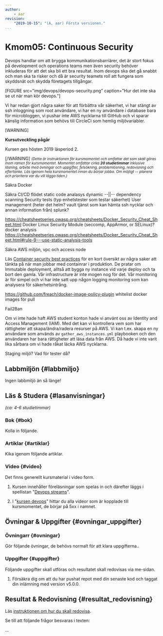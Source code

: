```yaml
---
author:
    - aar
revision:
    "2019-10-15": "(A, aar) Första versionen."
...
```

Kmom05: Continuous Security
==================================

Devops handlar om att brygga kommunikationsbarriärer, det är stort fokus på development och operations teams men även security behöver inkluderas för att det ska bli ett bra resultat. Inom devops ska det gå snabbt och man ska ta risker och då är security teamets roll att fungera som skyddsnät och skydda företagets tillgångar.



<!-- more -->

[FIGURE src="img/devops/devops-security.png" caption="Hur det inte ska se ut när man kör devops."]

Vi har redan gjort några saker för att förbättra vår säkerhet, vi har stängt av ssh inloggning som root användare, vi har en ny användare i database bara för microbloggen, vi pushar inte AWS nycklarna till GitHub och vi sparar känslig information som behövs till CircleCi som hemlig miljövariabler.

[WARNING]	

 **Kursutveckling pågår**	

 Kursen ges hösten 2019 läsperiod 2.

[/WARNING]
<small><i>(Detta är instruktionen för kursmomentet och omfattar det som skall göras inom ramen för kursmomentet. Momentet omfattar cirka **20 studietimmar** inklusive läsning, arbete med övningar och uppgifter, felsökning, problemlösning, redovisning och eftertanke. Läs igenom hela kursmomentet innan du börjar jobba. Om möjligt -- planera och prioritera var du vill lägga tiden.)</i></small>



Säkra Docker

Säkra CI/CD flödet
static code analasys
dynamic --||--
dependency scanning
Security tests (typ enhetstester som testar säkerhet)
User management (heter det helm? vault tjänst som kan hämta ssh nycklar och annan information från)
splunk?


https://cheatsheetseries.owasp.org/cheatsheets/Docker_Security_Cheat_Sheet.html
Docker Linux Security Module (seccomp, AppArmor, or SELinux)?
docker analysis https://cheatsheetseries.owasp.org/cheatsheets/Docker_Security_Cheat_Sheet.html#rule-9---use-static-analysis-tools

Säkra AWS miljön, vpc och access node

Läs [Container security best practices](https://logz.io/blog/container-security-best-practices/) för en kort översikt av några saker att tänkta på när man jobbar med containrar i produktion. De pratar om Immutable deployment, alltså att bygga ny instance vid varje deploy och ta bort den gamla. Vår infrastructure är inte mogen nog för det. Vår monitoring är för simpel och vi har inte satt upp någon logging monitoring som kan analysera för säkerhetsintrång.

https://github.com/freach/docker-image-policy-plugin whitelist docker images för pull

Fail2Ban

Om vi inte hade haft AWS student konton hade vi använt oss av Identity and Access Management (IAM). Med det kan vi kontrollera vem som har rättigheter att skapa/ändra/radera resurser på AWS. Vi kan t.ex. skapa en ny användare som används av `gather_aws_instances.yml` playbooken och den användaren har bara rättigheter att läsa data från AWS. Då hade vi inte varit lika sårbara om vi hade råkat läcka AWS nycklarna.

<!-- https://kryptera.se/t/elk-stack/ ossec 
https://www.redhat.com/en/topics/devops/what-is-devsecops
https://techbeacon.com/security/6-devsecops-best-practices-automate-early-often
https://techbeacon.com/security/10-top-open-source-tools-docker-security
https://cheatsheetseries.owasp.org/cheatsheets/Docker_Security_Cheat_Sheet.html#rule-9---use-static-analysis-tools


https://www.denimgroup.com/resources/blog/2019/09/getting-started-questions/
https://www.owasp.org/index.php/OWASP_Testing_Project
https://www.owasp.org/index.php/ZAPpingTheTop10
https://circleci.com/blog/adding-application-and-image-scanning-to-your-cicd-pipeline/
https://app.snyk.io/org/andreasarne/manage/billing
https://www.contrastsecurity.com/community-edition-lp-website
https://www.aquasec.com/use-cases/devsecops-automation/
https://vaddy.net/
https://github.com/aquasecurity/trivy#comparison-with-other-scanners
https://www.qualys.com/community-edition/
https://github.com/hadolint/hadolint
https://github.com/ottomatica/opunit
https://www.owasp.org/index.php/OWASP_O2_Platform
https://sonarcloud.io/dashboard?id=AndreasArne_redovisnings-sida
https://github.com/docker/docker-bench-security
https://github.com/OWASP/Container-Security-Verification-Standard
https://github.com/Grunny/zap-cli
-->


Staging miljö? Vad för tester då?

Labbmiljön  {#labbmiljo}
---------------------------------

Ingen labbmiljö än så länge!



Läs & Studera  {#lasanvisningar}
---------------------------------

*(ca: 4-6 studietimmar)*



### Bok {#bok}

Kolla in följande.



### Artiklar {#artiklar}

Kika igenom följande artiklar.



### Video {#video}

Det finns generellt kursmaterial i video form.


1. Kursen innehåller föreläsningar som spelas in och därefter läggs i spellistan "[Devops streams](https://www.youtube.com/playlist?list=PLKtP9l5q3ce90068cUPVMcPguKtFAqnvi)".

1. I "[kursen devops](https://www.youtube.com/playlist?list=PLKtP9l5q3ce8s67TUj2qS85C4g1pbrx78)" hittar du alla videor som är kopplade till kursmomentet, de börjar på 5xx i namnet.



Övningar & Uppgifter  {#ovningar_uppgifter}
-------------------------------------------

### Övningarr {#ovningar}

Gör följande övningar, de behövs normalt för att klara uppgifterna..



### Uppgifter {#uppgifter}

Följande uppgifter skall utföras och resultatet skall redovisas via me-sidan.


1. Försäkra dig om att du har pushat repot med din senaste kod och taggat din inlämning med version v5.0.0.



Resultat & Redovisning  {#resultat_redovisning}
-----------------------------------------------

Läs [instruktionen om hur du skall redovisa](./../redovisa).

Se till att följande frågor besvaras i texten:

...